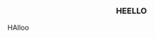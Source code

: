 <div class="container">
<div align="center">
  <h3>HEELLO</h3>
</div>
  <div class="kanan">
    HAlloo
  </div>
</div>
